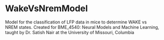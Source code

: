 # WakeVsNremModel
Model for the classification of LFP data in mice to determine WAKE vs NREM states. Created for BME_4540: Neural Models and Machine Learning, taught by Dr. Satish Nair at the University of Missouri, Columbia
